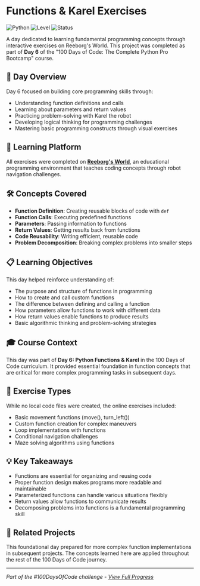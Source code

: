 # Functions & Karel Exercises

![Python](https://img.shields.io/badge/Python-3-blue?style=for-the-badge)
![Level](https://img.shields.io/badge/Level-Beginner-green?style=for-the-badge)
![Status](https://img.shields.io/badge/Status-Complete-brightgreen?style=for-the-badge)

A day dedicated to learning fundamental programming concepts through interactive exercises on Reeborg's World. This project was completed as part of **Day 6** of the "100 Days of Code: The Complete Python Pro Bootcamp" course.

## 🎯 Day Overview

Day 6 focused on building core programming skills through:
- Understanding function definitions and calls
- Learning about parameters and return values
- Practicing problem-solving with Karel the robot
- Developing logical thinking for programming challenges
- Mastering basic programming constructs through visual exercises

## 🚀 Learning Platform

All exercises were completed on **[Reeborg's World](https://reeborg.ca/index_en.html)**, an educational programming environment that teaches coding concepts through robot navigation challenges.

## 🛠️ Concepts Covered

- **Function Definition**: Creating reusable blocks of code with `def`
- **Function Calls**: Executing predefined functions
- **Parameters**: Passing information to functions
- **Return Values**: Getting results back from functions
- **Code Reusability**: Writing efficient, reusable code
- **Problem Decomposition**: Breaking complex problems into smaller steps

## 📋 Learning Objectives

This day helped reinforce understanding of:
- The purpose and structure of functions in programming
- How to create and call custom functions
- The difference between defining and calling a function
- How parameters allow functions to work with different data
- How return values enable functions to produce results
- Basic algorithmic thinking and problem-solving strategies

## 🎓 Course Context

This day was part of **Day 6: Python Functions & Karel** in the 100 Days of Code curriculum. It provided essential foundation in function concepts that are critical for more complex programming tasks in subsequent days.

## 🧩 Exercise Types

While no local code files were created, the online exercises included:
- Basic movement functions (move(), turn_left())
- Custom function creation for complex maneuvers
- Loop implementations with functions
- Conditional navigation challenges
- Maze solving algorithms using functions

## 💡 Key Takeaways

- Functions are essential for organizing and reusing code
- Proper function design makes programs more readable and maintainable
- Parameterized functions can handle various situations flexibly
- Return values allow functions to communicate results
- Decomposing problems into functions is a fundamental programming skill

## 🔄 Related Projects

This foundational day prepared for more complex function implementations in subsequent projects. The concepts learned here are applied throughout the rest of the 100 Days of Code journey.

---

*Part of the #100DaysOfCode challenge - [View Full Progress](https://github.com/evncosta/100-Days-of-Code)*
